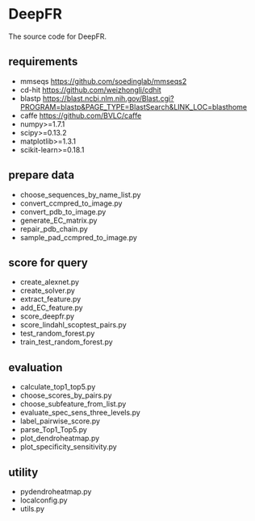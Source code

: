 # DeepFR
The source code for DeepFR.

## requirements
- mmseqs
https://github.com/soedinglab/mmseqs2
- cd-hit
https://github.com/weizhongli/cdhit
- blastp
https://blast.ncbi.nlm.nih.gov/Blast.cgi?PROGRAM=blastp&PAGE_TYPE=BlastSearch&LINK_LOC=blasthome
- caffe
https://github.com/BVLC/caffe
- numpy>=1.7.1
- scipy>=0.13.2
- matplotlib>=1.3.1
- scikit-learn>=0.18.1

## prepare data
- choose_sequences_by_name_list.py
- convert_ccmpred_to_image.py
- convert_pdb_to_image.py
- generate_EC_matrix.py
- repair_pdb_chain.py
- sample_pad_ccmpred_to_image.py

## score for query
- create_alexnet.py
- create_solver.py
- extract_feature.py
- add_EC_feature.py
- score_deepfr.py
- score_lindahl_scoptest_pairs.py
- test_random_forest.py
- train_test_random_forest.py

## evaluation
- calculate_top1_top5.py
- choose_scores_by_pairs.py
- choose_subfeature_from_list.py
- evaluate_spec_sens_three_levels.py
- label_pairwise_score.py
- parse_Top1_Top5.py
- plot_dendroheatmap.py
- plot_specificity_sensitivity.py

## utility
- pydendroheatmap.py
- localconfig.py
- utils.py
